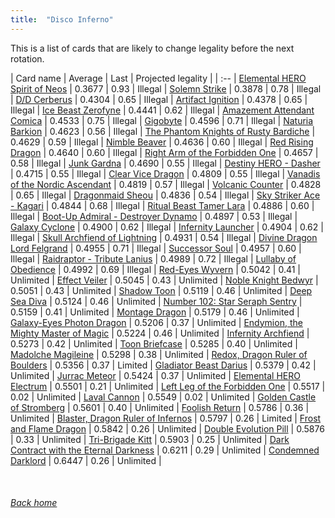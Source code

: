 ```yaml
---
title:  "Disco Inferno"
---
```


This is a list of cards that are likely to change legality before the next rotation.

| Card name | Average | Last | Projected legality |
| :-- |
[Elemental HERO Spirit of Neos](https://db.ygoprodeck.com/card/?search=Elemental%20HERO%20Spirit%20of%20Neos) | 0.3677 | 0.93 | Illegal |
[Solemn Strike](https://db.ygoprodeck.com/card/?search=Solemn%20Strike) | 0.3878 | 0.78 | Illegal |
[D/D Cerberus](https://db.ygoprodeck.com/card/?search=D/D%20Cerberus) | 0.4304 | 0.65 | Illegal |
[Artifact Ignition](https://db.ygoprodeck.com/card/?search=Artifact%20Ignition) | 0.4378 | 0.65 | Illegal |
[Ice Beast Zerofyne](https://db.ygoprodeck.com/card/?search=Ice%20Beast%20Zerofyne) | 0.4441 | 0.62 | Illegal |
[Amazement Attendant Comica](https://db.ygoprodeck.com/card/?search=Amazement%20Attendant%20Comica) | 0.4533 | 0.75 | Illegal |
[Gigobyte](https://db.ygoprodeck.com/card/?search=Gigobyte) | 0.4596 | 0.71 | Illegal |
[Naturia Barkion](https://db.ygoprodeck.com/card/?search=Naturia%20Barkion) | 0.4623 | 0.56 | Illegal |
[The Phantom Knights of Rusty Bardiche](https://db.ygoprodeck.com/card/?search=The%20Phantom%20Knights%20of%20Rusty%20Bardiche) | 0.4629 | 0.59 | Illegal |
[Nimble Beaver](https://db.ygoprodeck.com/card/?search=Nimble%20Beaver) | 0.4636 | 0.60 | Illegal |
[Red Rising Dragon](https://db.ygoprodeck.com/card/?search=Red%20Rising%20Dragon) | 0.4640 | 0.60 | Illegal |
[Right Arm of the Forbidden One](https://db.ygoprodeck.com/card/?search=Right%20Arm%20of%20the%20Forbidden%20One) | 0.4657 | 0.58 | Illegal |
[Junk Gardna](https://db.ygoprodeck.com/card/?search=Junk%20Gardna) | 0.4690 | 0.55 | Illegal |
[Destiny HERO - Dasher](https://db.ygoprodeck.com/card/?search=Destiny%20HERO%20-%20Dasher) | 0.4715 | 0.55 | Illegal |
[Clear Vice Dragon](https://db.ygoprodeck.com/card/?search=Clear%20Vice%20Dragon) | 0.4809 | 0.55 | Illegal |
[Vanadis of the Nordic Ascendant](https://db.ygoprodeck.com/card/?search=Vanadis%20of%20the%20Nordic%20Ascendant) | 0.4819 | 0.57 | Illegal |
[Volcanic Counter](https://db.ygoprodeck.com/card/?search=Volcanic%20Counter) | 0.4828 | 0.65 | Illegal |
[Dragonmaid Sheou](https://db.ygoprodeck.com/card/?search=Dragonmaid%20Sheou) | 0.4836 | 0.54 | Illegal |
[Sky Striker Ace - Kagari](https://db.ygoprodeck.com/card/?search=Sky%20Striker%20Ace%20-%20Kagari) | 0.4844 | 0.68 | Illegal |
[Ritual Beast Tamer Lara](https://db.ygoprodeck.com/card/?search=Ritual%20Beast%20Tamer%20Lara) | 0.4886 | 0.60 | Illegal |
[Boot-Up Admiral - Destroyer Dynamo](https://db.ygoprodeck.com/card/?search=Boot-Up%20Admiral%20-%20Destroyer%20Dynamo) | 0.4897 | 0.53 | Illegal |
[Galaxy Cyclone](https://db.ygoprodeck.com/card/?search=Galaxy%20Cyclone) | 0.4900 | 0.62 | Illegal |
[Infernity Launcher](https://db.ygoprodeck.com/card/?search=Infernity%20Launcher) | 0.4904 | 0.62 | Illegal |
[Skull Archfiend of Lightning](https://db.ygoprodeck.com/card/?search=Skull%20Archfiend%20of%20Lightning) | 0.4931 | 0.54 | Illegal |
[Divine Dragon Lord Felgrand](https://db.ygoprodeck.com/card/?search=Divine%20Dragon%20Lord%20Felgrand) | 0.4955 | 0.71 | Illegal |
[Successor Soul](https://db.ygoprodeck.com/card/?search=Successor%20Soul) | 0.4957 | 0.60 | Illegal |
[Raidraptor - Tribute Lanius](https://db.ygoprodeck.com/card/?search=Raidraptor%20-%20Tribute%20Lanius) | 0.4989 | 0.72 | Illegal |
[Lullaby of Obedience](https://db.ygoprodeck.com/card/?search=Lullaby%20of%20Obedience) | 0.4992 | 0.69 | Illegal |
[Red-Eyes Wyvern](https://db.ygoprodeck.com/card/?search=Red-Eyes%20Wyvern) | 0.5042 | 0.41 | Unlimited |
[Effect Veiler](https://db.ygoprodeck.com/card/?search=Effect%20Veiler) | 0.5045 | 0.43 | Unlimited |
[Noble Knight Bedwyr](https://db.ygoprodeck.com/card/?search=Noble%20Knight%20Bedwyr) | 0.5051 | 0.43 | Unlimited |
[Shadow Toon](https://db.ygoprodeck.com/card/?search=Shadow%20Toon) | 0.5119 | 0.46 | Unlimited |
[Deep Sea Diva](https://db.ygoprodeck.com/card/?search=Deep%20Sea%20Diva) | 0.5124 | 0.46 | Unlimited |
[Number 102: Star Seraph Sentry](https://db.ygoprodeck.com/card/?search=Number%20102:%20Star%20Seraph%20Sentry) | 0.5159 | 0.41 | Unlimited |
[Montage Dragon](https://db.ygoprodeck.com/card/?search=Montage%20Dragon) | 0.5179 | 0.46 | Unlimited |
[Galaxy-Eyes Photon Dragon](https://db.ygoprodeck.com/card/?search=Galaxy-Eyes%20Photon%20Dragon) | 0.5206 | 0.37 | Unlimited |
[Endymion, the Mighty Master of Magic](https://db.ygoprodeck.com/card/?search=Endymion,%20the%20Mighty%20Master%20of%20Magic) | 0.5224 | 0.46 | Unlimited |
[Infernity Archfiend](https://db.ygoprodeck.com/card/?search=Infernity%20Archfiend) | 0.5273 | 0.42 | Unlimited |
[Toon Briefcase](https://db.ygoprodeck.com/card/?search=Toon%20Briefcase) | 0.5285 | 0.40 | Unlimited |
[Madolche Magileine](https://db.ygoprodeck.com/card/?search=Madolche%20Magileine) | 0.5298 | 0.38 | Unlimited |
[Redox, Dragon Ruler of Boulders](https://db.ygoprodeck.com/card/?search=Redox,%20Dragon%20Ruler%20of%20Boulders) | 0.5356 | 0.37 | Limited |
[Gladiator Beast Darius](https://db.ygoprodeck.com/card/?search=Gladiator%20Beast%20Darius) | 0.5379 | 0.42 | Unlimited |
[Jurrac Meteor](https://db.ygoprodeck.com/card/?search=Jurrac%20Meteor) | 0.5424 | 0.37 | Unlimited |
[Elemental HERO Electrum](https://db.ygoprodeck.com/card/?search=Elemental%20HERO%20Electrum) | 0.5501 | 0.21 | Unlimited |
[Left Leg of the Forbidden One](https://db.ygoprodeck.com/card/?search=Left%20Leg%20of%20the%20Forbidden%20One) | 0.5517 | 0.02 | Unlimited |
[Laval Cannon](https://db.ygoprodeck.com/card/?search=Laval%20Cannon) | 0.5549 | 0.02 | Unlimited |
[Golden Castle of Stromberg](https://db.ygoprodeck.com/card/?search=Golden%20Castle%20of%20Stromberg) | 0.5601 | 0.40 | Unlimited |
[Foolish Return](https://db.ygoprodeck.com/card/?search=Foolish%20Return) | 0.5786 | 0.36 | Unlimited |
[Blaster, Dragon Ruler of Infernos](https://db.ygoprodeck.com/card/?search=Blaster,%20Dragon%20Ruler%20of%20Infernos) | 0.5797 | 0.26 | Limited |
[Frost and Flame Dragon](https://db.ygoprodeck.com/card/?search=Frost%20and%20Flame%20Dragon) | 0.5842 | 0.26 | Unlimited |
[Double Evolution Pill](https://db.ygoprodeck.com/card/?search=Double%20Evolution%20Pill) | 0.5876 | 0.33 | Unlimited |
[Tri-Brigade Kitt](https://db.ygoprodeck.com/card/?search=Tri-Brigade%20Kitt) | 0.5903 | 0.25 | Unlimited |
[Dark Contract with the Eternal Darkness](https://db.ygoprodeck.com/card/?search=Dark%20Contract%20with%20the%20Eternal%20Darkness) | 0.6211 | 0.29 | Unlimited |
[Condemned Darklord](https://db.ygoprodeck.com/card/?search=Condemned%20Darklord) | 0.6447 | 0.26 | Unlimited |

<br>

###### [Back home](index)